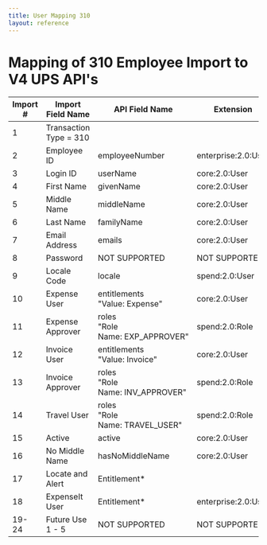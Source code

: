 ```yaml
---
title: User Mapping 310
layout: reference
---
```

# Mapping of 310 Employee Import to V4 UPS API's

Import #|Import Field Name|API Field Name|Extension
---|---|---|---
1|Transaction Type = 310||
2|Employee ID|employeeNumber|enterprise:2.0:User
3|Login ID|userName|core:2.0:User
4|First Name|givenName|core:2.0:User
5|Middle Name|middleName|core:2.0:User
6|Last Name|familyName|core:2.0:User
7|Email Address|emails|core:2.0:User
8|Password|NOT SUPPORTED|NOT SUPPORTED
9|Locale Code|locale|spend:2.0:User
10|Expense User|entitlements <br> "Value: Expense"|core:2.0:User
11|Expense Approver|roles <br> "Role Name: EXP_APPROVER"|spend:2.0:Role
12|Invoice User|entitlements <br> "Value: Invoice"|core:2.0:User
13|Invoice Approver|roles <br> "Role Name: INV_APPROVER"|spend:2.0:Role
14|Travel User|roles <br> "Role Name: TRAVEL_USER"|spend:2.0:Role
15|Active|active|core:2.0:User
16|No Middle Name|hasNoMiddleName|core:2.0:User
17|Locate and Alert|Entitlement*|
18|ExpenseIt User|Entitlement*|enterprise:2.0:User
19-24|Future Use 1 - 5|NOT SUPPORTED|NOT SUPPORTED
